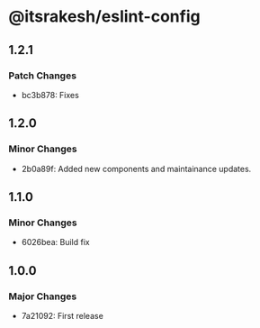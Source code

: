 # @itsrakesh/eslint-config

## 1.2.1

### Patch Changes

- bc3b878: Fixes

## 1.2.0

### Minor Changes

- 2b0a89f: Added new components and maintainance updates.

## 1.1.0

### Minor Changes

- 6026bea: Build fix

## 1.0.0

### Major Changes

- 7a21092: First release
